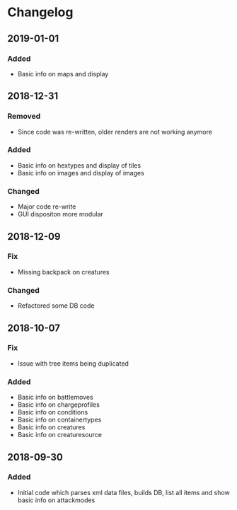 # Changelog

## 2019-01-01
### Added
- Basic info on maps and display

## 2018-12-31
### Removed
- Since code was re-written, older renders are not working anymore

### Added
- Basic info on hextypes and display of tiles
- Basic info on images and display of images

### Changed
- Major code re-write
- GUI dispositon more modular

## 2018-12-09
### Fix
- Missing backpack on creatures
### Changed
- Refactored some DB code

## 2018-10-07
### Fix
- Issue with tree items being duplicated
### Added
- Basic info on battlemoves
- Basic info on chargeprofiles
- Basic info on conditions
- Basic info on containertypes
- Basic info on creatures
- Basic info on creaturesource

## 2018-09-30
### Added
- Initial code which parses xml data files, builds DB, list all items and show basic info on attackmodes
